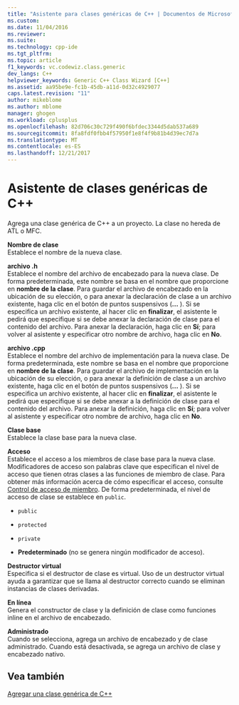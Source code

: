 ```yaml
---
title: "Asistente para clases genéricas de C++ | Documentos de Microsoft"
ms.custom: 
ms.date: 11/04/2016
ms.reviewer: 
ms.suite: 
ms.technology: cpp-ide
ms.tgt_pltfrm: 
ms.topic: article
f1_keywords: vc.codewiz.class.generic
dev_langs: C++
helpviewer_keywords: Generic C++ Class Wizard [C++]
ms.assetid: aa95be9e-fc1b-45db-a11d-0d32c4929077
caps.latest.revision: "11"
author: mikeblome
ms.author: mblome
manager: ghogen
ms.workload: cplusplus
ms.openlocfilehash: 82d706c30c729f490f6bfdec3344d5dab537a689
ms.sourcegitcommit: 8fa8fdf0fbb4f57950f1e8f4f9b81b4d39ec7d7a
ms.translationtype: MT
ms.contentlocale: es-ES
ms.lasthandoff: 12/21/2017
---
```

# <a name="generic-c-class-wizard"></a>Asistente de clases genéricas de C++
Agrega una clase genérica de C++ a un proyecto. La clase no hereda de ATL o MFC.  
  
 **Nombre de clase**  
 Establece el nombre de la nueva clase.  
  
 **archivo .h**  
 Establece el nombre del archivo de encabezado para la nueva clase. De forma predeterminada, este nombre se basa en el nombre que proporcione en **nombre de la clase**. Para guardar el archivo de encabezado en la ubicación de su elección, o para anexar la declaración de clase a un archivo existente, haga clic en el botón de puntos suspensivos (**...** ). Si se especifica un archivo existente, al hacer clic en **finalizar**, el asistente le pedirá que especifique si se debe anexar la declaración de clase para el contenido del archivo. Para anexar la declaración, haga clic en **Sí**; para volver al asistente y especificar otro nombre de archivo, haga clic en **No**.  
  
 **archivo .cpp**  
 Establece el nombre del archivo de implementación para la nueva clase. De forma predeterminada, este nombre se basa en el nombre que proporcione en **nombre de la clase**. Para guardar el archivo de implementación en la ubicación de su elección, o para anexar la definición de clase a un archivo existente, haga clic en el botón de puntos suspensivos (**...** ). Si se especifica un archivo existente, al hacer clic en **finalizar**, el asistente le pedirá que especifique si se debe anexar a la definición de clase para el contenido del archivo. Para anexar la definición, haga clic en **Sí**; para volver al asistente y especificar otro nombre de archivo, haga clic en **No**.  
  
 **Clase base**  
 Establece la clase base para la nueva clase.  
  
 **Acceso**  
 Establece el acceso a los miembros de clase base para la nueva clase. Modificadores de acceso son palabras clave que especifican el nivel de acceso que tienen otras clases a las funciones de miembro de clase. Para obtener más información acerca de cómo especificar el acceso, consulte [Control de acceso de miembro](../cpp/member-access-control-cpp.md). De forma predeterminada, el nivel de acceso de clase se establece en `public`.  
  
-   `public`  
  
-   `protected`  
  
-   `private`  
  
-   **Predeterminado** (no se genera ningún modificador de acceso).  
  
 **Destructor virtual**  
 Especifica si el destructor de clase es virtual. Uso de un destructor virtual ayuda a garantizar que se llama al destructor correcto cuando se eliminan instancias de clases derivadas.  
  
 **En línea**  
 Genera el constructor de clase y la definición de clase como funciones inline en el archivo de encabezado.  
  
 **Administrado**  
 Cuando se selecciona, agrega un archivo de encabezado y de clase administrado. Cuando está desactivada, se agrega un archivo de clase y encabezado nativo.  
  
## <a name="see-also"></a>Vea también  
 [Agregar una clase genérica de C++](../ide/adding-a-generic-cpp-class.md)